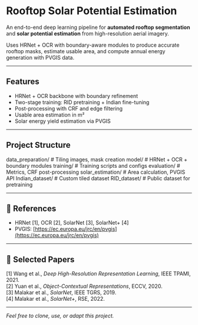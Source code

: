 # Rooftop Solar Potential Estimation

An end-to-end deep learning pipeline for **automated rooftop segmentation** and **solar potential estimation** from high-resolution aerial imagery.  

Uses HRNet + OCR with boundary-aware modules to produce accurate rooftop masks, estimate usable area, and compute annual energy generation with PVGIS data.

---

## Features

- HRNet + OCR backbone with boundary refinement
- Two-stage training: RID pretraining + Indian fine-tuning
- Post-processing with CRF and edge filtering
- Usable area estimation in m²
- Solar energy yield estimation via PVGIS

---

## Project Structure
data_preparation/ # Tiling images, mask creation
model/ # HRNet + OCR + boundary modules
training/ # Training scripts and configs
evaluation/ # Metrics, CRF post-processing
solar_estimation/ # Area calculation, PVGIS API
Indian_dataset/ # Custom tiled dataset
RID_dataset/ # Public dataset for pretraining


---

## 🔗 References

- HRNet [1], OCR [2], SolarNet [3], SolarNet+ [4]
- PVGIS: [https://ec.europa.eu/jrc/en/pvgis](https://ec.europa.eu/jrc/en/pvgis)

---

## 📜 Selected Papers

[1] Wang et al., *Deep High-Resolution Representation Learning*, IEEE TPAMI, 2021.  
[2] Yuan et al., *Object-Contextual Representations*, ECCV, 2020.  
[3] Malakar et al., *SolarNet*, IEEE TGRS, 2019.  
[4] Malakar et al., *SolarNet+*, RSE, 2022.

---

*Feel free to clone, use, or adapt this project.*


